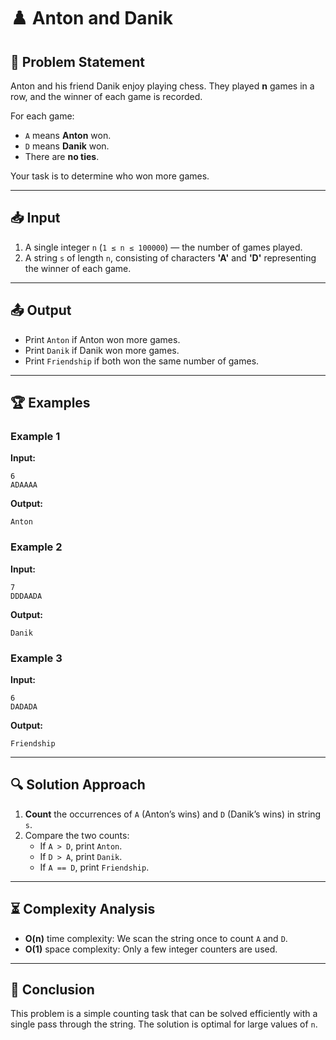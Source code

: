 # ♟️ Anton and Danik

## 📌 Problem Statement
Anton and his friend Danik enjoy playing chess. They played **n** games in a row, and the winner of each game is recorded.

For each game:
- `A` means **Anton** won.
- `D` means **Danik** won.
- There are **no ties**.

Your task is to determine who won more games.

---
## 📥 Input
1. A single integer `n` (`1 ≤ n ≤ 100000`) — the number of games played.
2. A string `s` of length `n`, consisting of characters **'A'** and **'D'** representing the winner of each game.

---
## 📤 Output
- Print `Anton` if Anton won more games.
- Print `Danik` if Danik won more games.
- Print `Friendship` if both won the same number of games.

---
## 🏆 Examples
### Example 1
**Input:**
```
6
ADAAAA
```
**Output:**
```
Anton
```

### Example 2
**Input:**
```
7
DDDAADA
```
**Output:**
```
Danik
```

### Example 3
**Input:**
```
6
DADADA
```
**Output:**
```
Friendship
```

---
## 🔍 Solution Approach
1. **Count** the occurrences of `A` (Anton’s wins) and `D` (Danik’s wins) in string `s`.
2. Compare the two counts:
   - If `A > D`, print `Anton`.
   - If `D > A`, print `Danik`.
   - If `A == D`, print `Friendship`.

---
## ⏳ Complexity Analysis
- **O(n)** time complexity: We scan the string once to count `A` and `D`.
- **O(1)** space complexity: Only a few integer counters are used.

---
## 🏁 Conclusion
This problem is a simple counting task that can be solved efficiently with a single pass through the string. The solution is optimal for large values of `n`.

